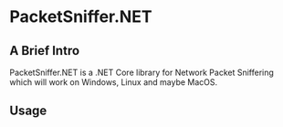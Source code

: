 ﻿PacketSniffer.NET
======================

A Brief Intro
-------------------

PacketSniffer.NET is a .NET Core library for Network Packet Sniffering which will work on Windows, Linux and maybe MacOS.

Usage
-------------------

